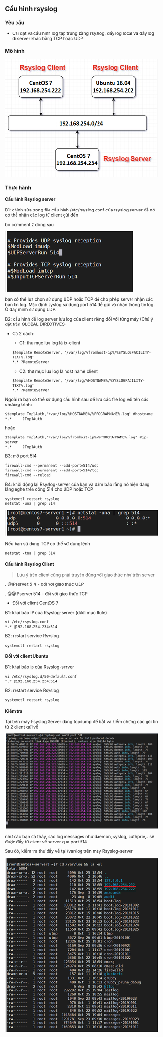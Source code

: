 ## Cấu hình rsyslog

### Yêu cầu

- Cài đặt và cấu hình log tập trung bằng rsyslog, đẩy log local và đẩy log đi server khác bằng TCP hoặc UDP

### Mô hình

<img src="img/05.png">

### Thực hành

#### Cấu hình Rsyslog server

B1: chỉnh sửa trong file cấu hình /etc/rsyslog.conf của rsyslog server để nó có thể nhận các log từ client gửi đến

bỏ comment 2 dòng sau

<img src="img/06.png">

bạn có thể lựa chọn sử dụng UDP hoặc TCP để cho phép server nhận các bản tin log. Mặc định syslog sử dụng port 514 để gửi và nhận thông tin log. Ở đây mình sử dụng UDP.

B2: cấu hình để log server lưu log của client riêng đối với từng máy (Chú ý đặt trên GLOBAL DIRECTIVES)

- Có 2 cách:

	- C1: thư mục lưu log là ip-client
	
	```
	$template RemoteServer, "/var/log/%fromhost-ip%/%SYSLOGFACILITY-TEXT%.log"
	*.* ?RemoteServer
	```
	
	- C2: thư mục lưu log là host name client
	
	```
	$template RemoteServer, "/var/log/%HOSTNAME%/%SYSLOGFACILITY-TEXT%.log"
	*.* ?RemoteServer
	```

Ngoài ra bạn có thể sử dụng cấu hình sau để lưu các file log với tên các chương trình:

```
$template TmplAuth,"/var/log/%HOSTNAME%/%PROGRAMNAME%.log" #hostname
*.*     ?TmplAuth
```

hoặc

```
$template TmplAuth,"/var/log/%fromhost-ip%/%PROGRAMNAME%.log" #ip-server
*.*     ?TmplAuth
```

B3: mở port 514

```
firewall-cmd --permanent --add-port=514/udp
firewall-cmd --permanent --add-port=514/tcp
firewall-cmd --reload
```

B4: khởi động lại Rsyslog-server của bạn và đảm bảo rằng nó hiện đang lắng nghe trên cổng 514 cho UDP hoặc TCP

```
systemctl restart rsyslog
netstat -una | grep 514
```

<img src="img/07.png">

Nếu bạn sử dụng TCP có thể sử dụng lệnh

`netstat -tna | grep 514`

#### Cấu hình Rsyslog Client

> Lưu ý trên client cũng phải truyền đúng với giao thức như trên server

*.*	@IPserver:514 - đối với giao thức UDP

*.*	@@IPserver:514 - đối với giao thức TCP

- Đối với client CentOS 7

B1: khai báo IP của Rsyslog-server (dưới mục Rule)

```
vi /etc/rsyslog.conf
*.*	@192.168.254.234:514
```

B2: restart service Rsyslog

`systemctl restart rsyslog`

#### Đối với client Ubuntu

B1: khai báo ip của Rsyslog-server

```
vi /etc/rsyslog.d/50-default.conf
*.*	@192.168.254.234:514
```

B2: restart service Rsyslog

`systemctl restart rsyslog`

#### Kiểm tra

Tại trên máy Rsyslog Server dùng tcpdump để bắt và kiểm chứng các gói tin từ 2 client gửi về

<img src="img/08.png">

như các bạn đã thấy, các log messages như daemon, syslog, authpriv,.. sẽ được đẩy từ client về server qua port 514

Sau đó, kiểm tra thư đẩy về tại /var/log trên máy Rsyslog-server

<img src="img/09.png">